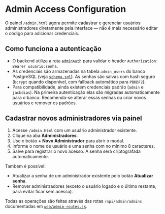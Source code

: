 # Admin Access Configuration

O painel `/admin.html` agora permite cadastrar e gerenciar usuários administradores diretamente pela interface — não é mais necessário editar o código para adicionar credenciais.

## Como funciona a autenticação

- O backend utiliza a rota [`adminAuth`](web/admin-routes.js) para validar o header `Authorization: Bearer usuario:senha`.
- As credenciais são armazenadas na tabela `admin_users` do banco PostgreSQL (veja [`schema.sql`](schema.sql)). As senhas são salvas com hash seguro (`bcrypt` quando disponível, com fallback automático para `PBKDF2`).
- Para compatibilidade, ainda existem credenciais padrão (`admin` e `jacbdias`). Na primeira autenticação elas são migradas automaticamente para o banco. Recomenda-se alterar essas senhas ou criar novos usuários e remover os padrões.

## Cadastrar novos administradores via painel

1. Acesse `/admin.html` com um usuário administrador existente.
2. Clique na aba **Administradores**.
3. Use o botão **+ Novo Administrador** para abrir o modal.
4. Informe o nome de usuário e uma senha com no mínimo 8 caracteres.
5. Salve para registrar o novo acesso. A senha será criptografada automaticamente.

Também é possível:

- Atualizar a senha de um administrador existente pelo botão **Atualizar senha**.
- Remover administradores (exceto o usuário logado e o último restante, para evitar ficar sem acesso).

Todas as operações são feitas através das rotas `/api/admin/admins` documentadas em [`web/admin-routes.js`](web/admin-routes.js).
